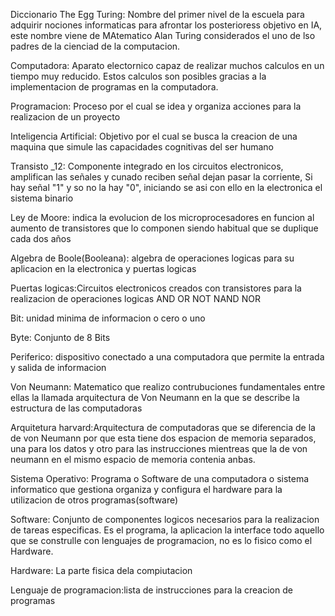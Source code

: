 
Diccionario The Egg
Turing: Nombre del primer nivel de la escuela para adquirir nociones informaticas para afrontar los posterioress objetivo en IA, este nombre viene de  MAtematico Alan Turing considerados el uno de lso padres de la cienciad de la computacion.

Computadora: Aparato electornico capaz de realizar muchos calculos en un tiempo muy reducido. Estos calculos son posibles gracias a la implementacion de programas en la computadora.

Programacion: Proceso por el cual se idea y organiza acciones para la realizacion de un proyecto

Inteligencia Artificial: Objetivo por el cual se busca la creacion de una maquina que simule las capacidades cognitivas del ser humano

Transisto _12: Componente integrado  en los circuitos electronicos, amplifican las señales  y  cunado reciben señal dejan pasar la corriente, Si hay señal "1" y so no la hay "0", iniciando se asi con ello en la electronica el sistema binario

Ley de Moore: indica la evolucion de los microprocesadores en funcion al aumento de transistores que lo componen siendo habitual que se duplique cada dos años 

Algebra de Boole(Booleana): algebra de operaciones logicas para su aplicacion en la electronica y puertas logicas

Puertas logicas:Circuitos electronicos creados con transistores para la realizacion de operaciones logicas
  AND
  OR
  NOT
  NAND
  NOR

Bit: unidad minima de informacion o cero o uno

Byte: Conjunto de 8 Bits

Periferico: dispositivo conectado a una computadora que permite la entrada y salida de informacion

Von Neumann: Matematico que realizo contrubuciones fundamentales entre ellas la llamada arquitectura de Von Neumann en la que se describe la estructura de las computadoras

Arquitetura harvard:Arquitectura de computadoras que se diferencia de la de von Neumann por que esta tiene dos espacion de memoria separados, una para los datos y otro para las instrucciones mientreas que la de von neumann en el mismo espacio de memoria contenia anbas.

Sistema Operativo: Programa o Software de una computadora o sistema informatico que gestiona organiza y configura el hardware para la utilizacion de  otros programas(software)

Software: Conjunto de componentes logicos necesarios para la realizacion de tareas especificas. Es el programa, la aplicacion la interface todo aquello que se construlle con lenguajes de programacion, no es lo fisico como el Hardware.

Hardware: La parte fisica dela compiutacion 


Lenguaje de programacion:lista de instrucciones para la creacion de programas



  

